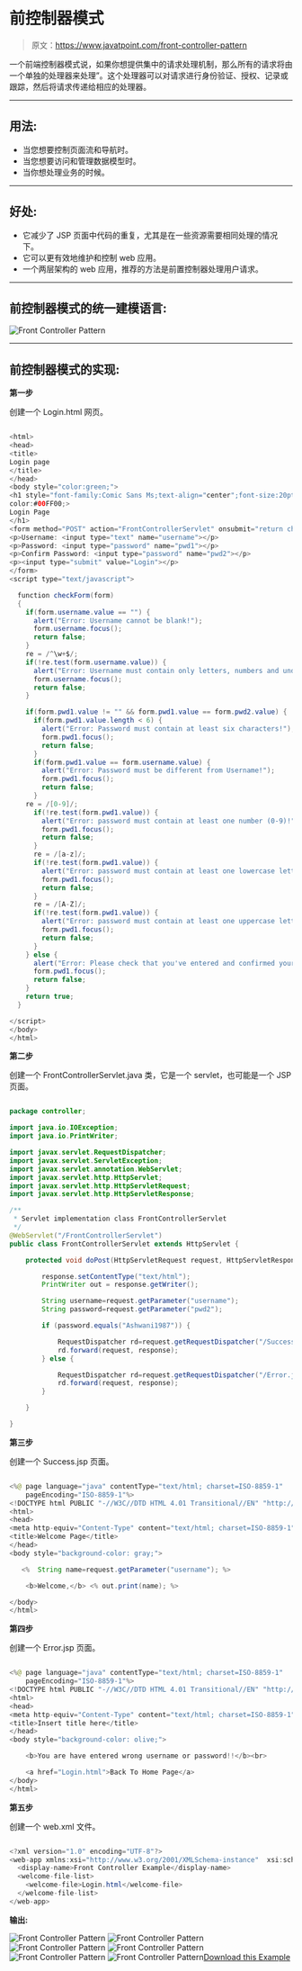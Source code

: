 # 前控制器模式

> 原文：<https://www.javatpoint.com/front-controller-pattern>

一个前端控制器模式说，如果你想提供集中的请求处理机制，那么所有的请求将由一个单独的处理器来处理”。这个处理器可以对请求进行身份验证、授权、记录或跟踪，然后将请求传递给相应的处理器。

* * *

## 用法:

*   当您想要控制页面流和导航时。
*   当您想要访问和管理数据模型时。
*   当你想处理业务的时候。

* * *

## 好处:

*   它减少了 JSP 页面中代码的重复，尤其是在一些资源需要相同处理的情况下。
*   它可以更有效地维护和控制 web 应用。
*   一个两层架构的 web 应用，推荐的方法是前置控制器处理用户请求。

* * *

## 前控制器模式的统一建模语言:

![Front Controller Pattern](../img/058dfa1d97a476e8de319b9d79b216a6.png)

* * *

## 前控制器模式的实现:

**第一步**

创建一个 Login.html 网页。

```java

<html>
<head>
<title>
Login page
</title>
</head>
<body style="color:green;">
<h1 style="font-family:Comic Sans Ms;text-align="center";font-size:20pt;
color:#00FF00;>
Login Page
</h1>
<form method="POST" action="FrontControllerServlet" onsubmit="return checkForm(this);">
<p>Username: <input type="text" name="username"></p>
<p>Password: <input type="password" name="pwd1"></p>
<p>Confirm Password: <input type="password" name="pwd2"></p>
<p><input type="submit" value="Login"></p>
</form>
<script type="text/javascript">

  function checkForm(form)
  {
    if(form.username.value == "") {
      alert("Error: Username cannot be blank!");
      form.username.focus();
      return false;
    }
    re = /^\w+$/;
    if(!re.test(form.username.value)) {
      alert("Error: Username must contain only letters, numbers and underscores!");
      form.username.focus();
      return false;
    }

    if(form.pwd1.value != "" && form.pwd1.value == form.pwd2.value) {
      if(form.pwd1.value.length < 6) {
        alert("Error: Password must contain at least six characters!");
        form.pwd1.focus();
        return false;
      }
      if(form.pwd1.value == form.username.value) {
        alert("Error: Password must be different from Username!");
        form.pwd1.focus();
        return false;
      }
	re = /[0-9]/;
      if(!re.test(form.pwd1.value)) {
        alert("Error: password must contain at least one number (0-9)!");
        form.pwd1.focus();
        return false;
      }
      re = /[a-z]/;
      if(!re.test(form.pwd1.value)) {
        alert("Error: password must contain at least one lowercase letter (a-z)!");
        form.pwd1.focus();
        return false;
      }
      re = /[A-Z]/;
      if(!re.test(form.pwd1.value)) {
        alert("Error: password must contain at least one uppercase letter (A-Z)!");
        form.pwd1.focus();
        return false;
      }
    } else {
      alert("Error: Please check that you've entered and confirmed your password!");
      form.pwd1.focus();
      return false;
    }
    return true;
  }

</script>
</body>
</html>

```

**第二步**

创建一个 FrontControllerServlet.java 类，它是一个 servlet，也可能是一个 JSP 页面。

```java

package controller;

import java.io.IOException;
import java.io.PrintWriter;

import javax.servlet.RequestDispatcher;
import javax.servlet.ServletException;
import javax.servlet.annotation.WebServlet;
import javax.servlet.http.HttpServlet;
import javax.servlet.http.HttpServletRequest;
import javax.servlet.http.HttpServletResponse;

/**
 * Servlet implementation class FrontControllerServlet
 */
@WebServlet("/FrontControllerServlet")
public class FrontControllerServlet extends HttpServlet {

	protected void doPost(HttpServletRequest request, HttpServletResponse response) throws ServletException, IOException {

		response.setContentType("text/html");  
	    PrintWriter out = response.getWriter();  

		String username=request.getParameter("username");
		String password=request.getParameter("pwd2");

		if (password.equals("Ashwani1987")) {

			RequestDispatcher rd=request.getRequestDispatcher("/Success.jsp");
			rd.forward(request, response);
		} else {

			RequestDispatcher rd=request.getRequestDispatcher("/Error.jsp");
			rd.forward(request, response);
		}

	}

}

```

**第三步**

创建一个 Success.jsp 页面。

```java

<%@ page language="java" contentType="text/html; charset=ISO-8859-1"
    pageEncoding="ISO-8859-1"%>
<!DOCTYPE html PUBLIC "-//W3C//DTD HTML 4.01 Transitional//EN" "http://www.w3.org/TR/html4/loose.dtd">
<html>
<head>
<meta http-equiv="Content-Type" content="text/html; charset=ISO-8859-1">
<title>Welcome Page</title>
</head>
<body style="background-color: gray;">

   <%  String name=request.getParameter("username"); %>

    <b>Welcome,</b> <% out.print(name); %>

</body>
</html>

```

**第四步**

创建一个 Error.jsp 页面。

```java

<%@ page language="java" contentType="text/html; charset=ISO-8859-1"
    pageEncoding="ISO-8859-1"%>
<!DOCTYPE html PUBLIC "-//W3C//DTD HTML 4.01 Transitional//EN" "http://www.w3.org/TR/html4/loose.dtd">
<html>
<head>
<meta http-equiv="Content-Type" content="text/html; charset=ISO-8859-1">
<title>Insert title here</title>
</head>
<body style="background-color: olive;">

    <b>You are have entered wrong username or password!!</b><br>

    <a href="Login.html">Back To Home Page</a>
</body>
</html>

```

**第五步**

创建一个 web.xml 文件。

```java

<?xml version="1.0" encoding="UTF-8"?>
<web-app xmlns:xsi="http://www.w3.org/2001/XMLSchema-instance"  xsi:schemaLocation="http://java.sun.com/xml/ns/javaee http://java.sun.com/xml/ns/javaee/web-app_3_0.xsd" version="3.0">
  <display-name>Front Controller Example</display-name>
  <welcome-file-list>
    <welcome-file>Login.html</welcome-file>
  </welcome-file-list>
</web-app>

```

**输出:**

![Front Controller Pattern](../img/9b24e593a0bb3141d5248d868a885fd3.png)
![Front Controller Pattern](../img/2893138959d967dab099e9559cb5e755.png)
![Front Controller Pattern](../img/86dacea249f71934883c9d704e99d60d.png)
![Front Controller Pattern](../img/dda39d2f510faa90dece37cd74211b7e.png)
![Front Controller Pattern](../img/8cb01671c1fb79e5c5af66e92eee015e.png)
![Front Controller Pattern](../img/4b82bade90ede9aae0d9e208413f34dd.png)[Download this Example](designpattern/designpatternexample/FrontControllerPattern.zip)